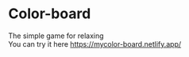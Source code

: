 # Color-board
The simple game for relaxing \
You can try it here https://mycolor-board.netlify.app/
